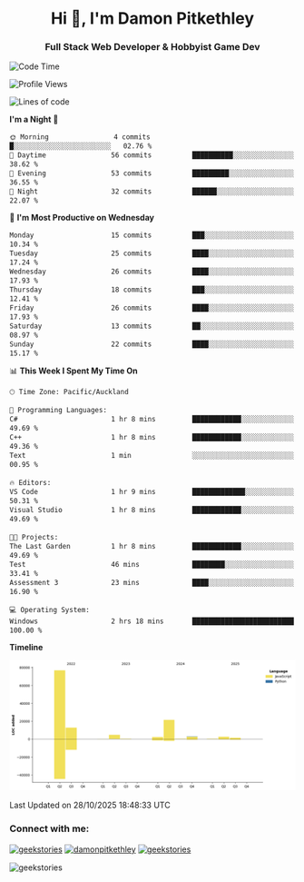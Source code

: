 <h1 align="center">Hi 👋, I'm Damon Pitkethley</h1>
<h3 align="center">Full Stack Web Developer & Hobbyist Game Dev</h3>

<!--START_SECTION:waka-->
![Code Time](http://img.shields.io/badge/Code%20Time-107%20hrs%2059%20mins-blue)

![Profile Views](http://img.shields.io/badge/Profile%20Views-1-blue)

![Lines of code](https://img.shields.io/badge/From%20Hello%20World%20I%27ve%20Written-125.8%20thousand%20lines%20of%20code-blue)

**I'm a Night 🦉** 

```text
🌞 Morning                4 commits           █░░░░░░░░░░░░░░░░░░░░░░░░   02.76 % 
🌆 Daytime                56 commits          ██████████░░░░░░░░░░░░░░░   38.62 % 
🌃 Evening                53 commits          █████████░░░░░░░░░░░░░░░░   36.55 % 
🌙 Night                  32 commits          ██████░░░░░░░░░░░░░░░░░░░   22.07 % 
```
📅 **I'm Most Productive on Wednesday** 

```text
Monday                   15 commits          ███░░░░░░░░░░░░░░░░░░░░░░   10.34 % 
Tuesday                  25 commits          ████░░░░░░░░░░░░░░░░░░░░░   17.24 % 
Wednesday                26 commits          ████░░░░░░░░░░░░░░░░░░░░░   17.93 % 
Thursday                 18 commits          ███░░░░░░░░░░░░░░░░░░░░░░   12.41 % 
Friday                   26 commits          ████░░░░░░░░░░░░░░░░░░░░░   17.93 % 
Saturday                 13 commits          ██░░░░░░░░░░░░░░░░░░░░░░░   08.97 % 
Sunday                   22 commits          ████░░░░░░░░░░░░░░░░░░░░░   15.17 % 
```


📊 **This Week I Spent My Time On** 

```text
🕑︎ Time Zone: Pacific/Auckland

💬 Programming Languages: 
C#                       1 hr 8 mins         ████████████░░░░░░░░░░░░░   49.69 % 
C++                      1 hr 8 mins         ████████████░░░░░░░░░░░░░   49.36 % 
Text                     1 min               ░░░░░░░░░░░░░░░░░░░░░░░░░   00.95 % 

🔥 Editors: 
VS Code                  1 hr 9 mins         █████████████░░░░░░░░░░░░   50.31 % 
Visual Studio            1 hr 8 mins         ████████████░░░░░░░░░░░░░   49.69 % 

🐱‍💻 Projects: 
The Last Garden          1 hr 8 mins         ████████████░░░░░░░░░░░░░   49.69 % 
Test                     46 mins             ████████░░░░░░░░░░░░░░░░░   33.41 % 
Assessment 3             23 mins             ████░░░░░░░░░░░░░░░░░░░░░   16.90 % 

💻 Operating System: 
Windows                  2 hrs 18 mins       █████████████████████████   100.00 % 
```

**Timeline**

![Lines of Code chart](https://raw.githubusercontent.com/GeekStories/GeekStories/main/assets/bar_graph.png)


 Last Updated on 28/10/2025 18:48:33 UTC
<!--END_SECTION:waka-->

<h3 align="left">Connect with me:</h3>
<p align="left">
<a href="https://twitter.com/geekstories" target="blank"><img align="center" src="https://raw.githubusercontent.com/rahuldkjain/github-profile-readme-generator/master/src/images/icons/Social/twitter.svg" alt="geekstories" height="30" width="40" /></a>
<a href="https://linkedin.com/in/damonpitkethley" target="blank"><img align="center" src="https://raw.githubusercontent.com/rahuldkjain/github-profile-readme-generator/master/src/images/icons/Social/linked-in-alt.svg" alt="damonpitkethley" height="30" width="40" /></a>
<a href="https://www.leetcode.com/geekstories" target="blank"><img align="center" src="https://raw.githubusercontent.com/rahuldkjain/github-profile-readme-generator/master/src/images/icons/Social/leet-code.svg" alt="geekstories" height="30" width="40" /></a>
</p>

<p><img align="center" src="https://github-readme-streak-stats.herokuapp.com/?user=geekstories&" alt="geekstories" /></p>
